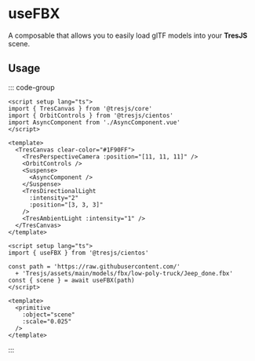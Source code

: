 # useFBX

<DocsDemo>
  <UseFBXDemo />
</DocsDemo>

A composable that allows you to easily load glTF models into your **TresJS** scene.

## Usage

::: code-group
```vue [app.vue]
<script setup lang="ts">
import { TresCanvas } from '@tresjs/core'
import { OrbitControls } from '@tresjs/cientos'
import AsyncComponent from './AsyncComponent.vue'
</script>

<template>
  <TresCanvas clear-color="#1F90FF">
    <TresPerspectiveCamera :position="[11, 11, 11]" />
    <OrbitControls />
    <Suspense>
      <AsyncComponent />
    </Suspense>
    <TresDirectionalLight
      :intensity="2"
      :position="[3, 3, 3]"
    />
    <TresAmbientLight :intensity="1" />
  </TresCanvas>
</template>
```
```vue{2,6} [AsyncComponent.vue]
<script setup lang="ts">
import { useFBX } from '@tresjs/cientos'

const path = 'https://raw.githubusercontent.com/'
  + 'Tresjs/assets/main/models/fbx/low-poly-truck/Jeep_done.fbx'
const { scene } = await useFBX(path)
</script>

<template>
  <primitive
    :object="scene"
    :scale="0.025"
  />
</template>
```
:::
